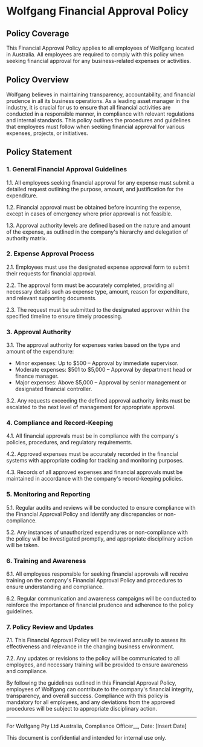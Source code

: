 # Wolfgang Financial Approval Policy

## Policy Coverage

This Financial Approval Policy applies to all employees of Wolfgang located in Australia. All employees are required to comply with this policy when seeking financial approval for any business-related expenses or activities.

## Policy Overview

Wolfgang believes in maintaining transparency, accountability, and financial prudence in all its business operations. As a leading asset manager in the industry, it is crucial for us to ensure that all financial activities are conducted in a responsible manner, in compliance with relevant regulations and internal standards. This policy outlines the procedures and guidelines that employees must follow when seeking financial approval for various expenses, projects, or initiatives.

## Policy Statement

### 1. General Financial Approval Guidelines

1.1. All employees seeking financial approval for any expense must submit a detailed request outlining the purpose, amount, and justification for the expenditure.

1.2. Financial approval must be obtained before incurring the expense, except in cases of emergency where prior approval is not feasible.

1.3. Approval authority levels are defined based on the nature and amount of the expense, as outlined in the company's hierarchy and delegation of authority matrix.

### 2. Expense Approval Process

2.1. Employees must use the designated expense approval form to submit their requests for financial approval.

2.2. The approval form must be accurately completed, providing all necessary details such as expense type, amount, reason for expenditure, and relevant supporting documents.

2.3. The request must be submitted to the designated approver within the specified timeline to ensure timely processing.

### 3. Approval Authority

3.1. The approval authority for expenses varies based on the type and amount of the expenditure:

- Minor expenses: Up to $500 – Approval by immediate supervisor.
- Moderate expenses: $501 to $5,000 – Approval by department head or finance manager.
- Major expenses: Above $5,000 – Approval by senior management or designated financial controller.

3.2. Any requests exceeding the defined approval authority limits must be escalated to the next level of management for appropriate approval.

### 4. Compliance and Record-Keeping

4.1. All financial approvals must be in compliance with the company's policies, procedures, and regulatory requirements.

4.2. Approved expenses must be accurately recorded in the financial systems with appropriate coding for tracking and monitoring purposes.

4.3. Records of all approved expenses and financial approvals must be maintained in accordance with the company's record-keeping policies.

### 5. Monitoring and Reporting

5.1. Regular audits and reviews will be conducted to ensure compliance with the Financial Approval Policy and identify any discrepancies or non-compliance.

5.2. Any instances of unauthorized expenditures or non-compliance with the policy will be investigated promptly, and appropriate disciplinary action will be taken.

### 6. Training and Awareness

6.1. All employees responsible for seeking financial approvals will receive training on the company's Financial Approval Policy and procedures to ensure understanding and compliance.

6.2. Regular communication and awareness campaigns will be conducted to reinforce the importance of financial prudence and adherence to the policy guidelines.

### 7. Policy Review and Updates

7.1. This Financial Approval Policy will be reviewed annually to assess its effectiveness and relevance in the changing business environment.

7.2. Any updates or revisions to the policy will be communicated to all employees, and necessary training will be provided to ensure awareness and compliance.

By following the guidelines outlined in this Financial Approval Policy, employees of Wolfgang can contribute to the company's financial integrity, transparency, and overall success. Compliance with this policy is mandatory for all employees, and any deviations from the approved procedures will be subject to appropriate disciplinary action.

---
For Wolfgang Pty Ltd Australia,
Compliance Officer__,
Date: [Insert Date]

This document is confidential and intended for internal use only.